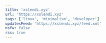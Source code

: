 ```yaml
---
title: 'xslendi.xyz'
url: 'https://xslendi.xyz'
tags: ['linux', 'minimalism', 'developer']
updatesFeed: 'https://xslendi.xyz/feed.xml'
nsfw: false
rss: true
---
```

